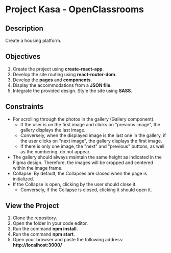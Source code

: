 # Project Kasa - OpenClassrooms
## Description
Create a housing platform.

## Objectives
1. Create the project using __create-react-app__.
2. Develop the site routing using __react-router-dom__.
3. Develop the __pages__ and __components__.
4. Display the accommodations from a __JSON file__.
5. Integrate the provided design. Style the site using __SASS__.

## Constraints
- For scrolling through the photos in the gallery (Gallery component):
  - If the user is on the first image and clicks on "previous image", the gallery displays the last image.
  - Conversely, when the displayed image is the last one in the gallery, if the user clicks on "next image", the gallery displays the first image.
  - If there is only one image, the "next" and "previous" buttons, as well as the numbering, do not appear.
- The gallery should always maintain the same height as indicated in the Figma design. Therefore, the images will be cropped and centered within the image frame.
- Collapse: By default, the Collapses are closed when the page is initialized.
- If the Collapse is open, clicking by the user should close it.
  - Conversely, if the Collapse is closed, clicking it should open it.

## View the Project
1. Clone the repository.
2. Open the folder in your code editor.
3. Run the command __npm install__.
4. Run the command __npm start__.
5. Open your browser and paste the following address: __http://localhost:3000/__